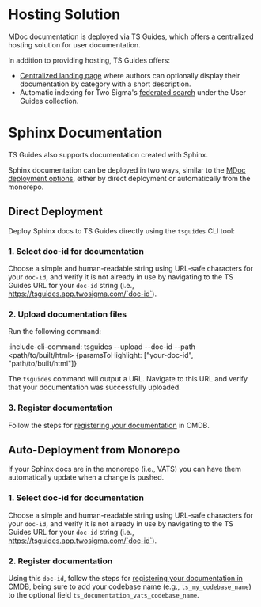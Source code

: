 # Hosting Solution

MDoc documentation is deployed via TS Guides, which offers a centralized hosting solution for user documentation.

In addition to providing hosting, TS Guides offers:
* [Centralized landing page](https://tsguides.app.twosigma.com) where authors can optionally display their documentation by category with a short description.
* Automatic indexing for Two Sigma's [federated search](https://search.app.twosigma.com) under the User Guides collection.

# Sphinx Documentation

TS Guides also supports documentation created with Sphinx.

Sphinx documentation can be deployed in two ways, similar to the [MDoc deployment options](deployment/workflows), either by direct deployment or automatically from the monorepo.
## Direct Deployment

Deploy Sphinx docs to TS Guides directly using the `tsguides` CLI tool:

### 1. Select doc-id for documentation

Choose a simple and human-readable string using URL-safe characters for your `doc-id`, and verify it is not already in use by navigating to the TS Guides URL for your `doc-id` string (i.e., https://tsguides.app.twosigma.com/`doc-id`).

### 2.  Upload documentation files

Run the following command:

:include-cli-command: tsguides --upload --doc-id <your-doc-id> --path <path/to/built/html> {paramsToHighlight: ["your-doc-id", "path/to/built/html"]}

The `tsguides` command will output a URL. Navigate to this URL and verify that your documentation was successfully uploaded.

### 3.  Register documentation

Follow the steps for [registering your documentation](deployment/registration) in CMDB.


## Auto-Deployment from Monorepo

If your Sphinx docs are in the monorepo (i.e., VATS) you can have them automatically update when a change is pushed. 

### 1. Select doc-id for documentation

Choose a simple and human-readable string using URL-safe characters for your `doc-id`, and verify it is not already in use by navigating to the TS Guides URL for your `doc-id` string (i.e., https://tsguides.app.twosigma.com/`doc-id`).

### 2.  Register documentation

Using this `doc-id`, follow the steps for [registering your documentation in CMDB](deployment/registration), being sure to add your codebase name (e.g., `ts_my_codebase_name`) to the optional field `ts_documentation_vats_codebase_name`.